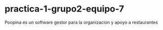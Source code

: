 # practica-1-grupo2-equipo-7
Poopina es un software gestor para la organizacion y apoyo a restaurantes
